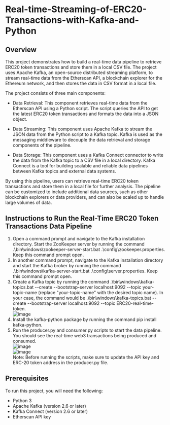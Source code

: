 # Real-time-Streaming-of-ERC20-Transactions-with-Kafka-and-Python  

## Overview  
This project demonstrates how to build a real-time data pipeline to retrieve ERC20 token transactions and store them in a local CSV file. The project uses Apache Kafka, an open-source distributed streaming platform, to stream real-time data from the Etherscan API, a blockchain explorer for the Ethereum network, and then stores the data in CSV format in a local file.  

The project consists of three main components:  
- Data Retrieval: This component retrieves real-time data from the Etherscan API using a Python script. The script queries the API to get the latest ERC20 token transactions and formats the data into a JSON object.  

- Data Streaming: This component uses Apache Kafka to stream the JSON data from the Python script to a Kafka topic. Kafka is used as the messaging middleware to decouple the data retrieval and storage components of the pipeline.  

- Data Storage: This component uses a Kafka Connect connector to write the data from the Kafka topic to a CSV file in a local directory. Kafka Connect is a tool for building scalable and reliable data pipelines between Kafka topics and external data systems.  

By using this pipeline, users can retrieve real-time ERC20 token transactions and store them in a local file for further analysis. The pipeline can be customized to include additional data sources, such as other blockchain explorers or data providers, and can also be scaled up to handle large volumes of data.  

## Instructions to Run the Real-Time ERC20 Token Transactions Data Pipeline  
1. Open a command prompt and navigate to the Kafka installation directory. Start the ZooKeeper server by running the command .\bin\windows\zookeeper-server-start.bat .\config\zookeeper.properties. Keep this command prompt open.  
2. In another command prompt, navigate to the Kafka installation directory and start the Kafka broker by running the command .\bin\windows\kafka-server-start.bat .\config\server.properties. Keep this command prompt open.  
3. Create a Kafka topic by running the command .\bin\windows\kafka-topics.bat --create --bootstrap-server localhost:9092 --topic your-topic-name (replace "your-topic-name" with the desired topic name). In your case, the command would be .\bin\windows\kafka-topics.bat --create --bootstrap-server localhost:9092 --topic ERC20-real-time-token.  
![image](https://user-images.githubusercontent.com/117455557/229311227-0a600481-d88f-40b1-b2ef-33da2d0cdbf7.png)  
4. Install the kafka-python package by running the command pip install kafka-python.  
5. Run the producer.py and consumer.py scripts to start the data pipeline. You should see the real-time web3 transactions being produced and consumed.  
![image](https://user-images.githubusercontent.com/117455557/229311318-2611e34b-bcee-41a8-a45b-a46e89fe42c9.png)  
![image](https://user-images.githubusercontent.com/117455557/229311411-40e802d0-3936-4335-9399-951f6bae23ec.png)  
Note: Before running the scripts, make sure to update the API key and ERC-20 token address in the producer.py file.  

## Prerequisites  
To run this project, you will need the following:  
- Python 3  
- Apache Kafka (version 2.6 or later)  
- Kafka Connect (version 2.6 or later)  
- Etherscan API key  
